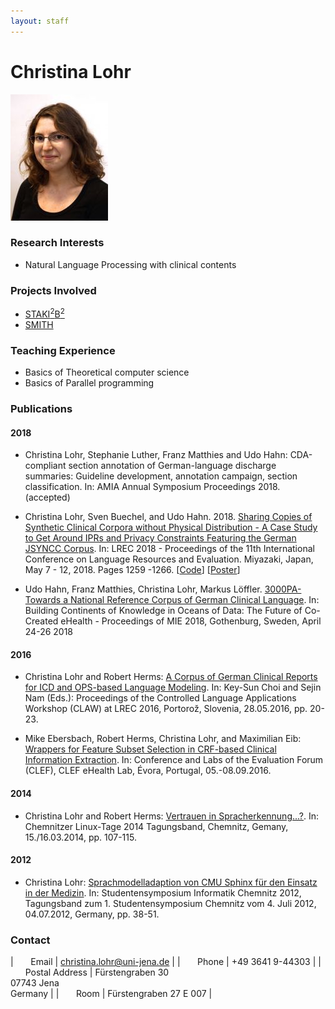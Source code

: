 ```yaml
---
layout: staff
---
```


# Christina Lohr

<div class="portrait">
  <img src="christina_lohr-width-156-height-202.jpg">
</div>

### Research Interests

* Natural Language Processing with clinical contents

### Projects Involved
* [STAKI<sup>2</sup>B<sup>2</sup>](http://gepris.dfg.de/gepris/projekt/315098900)
* [SMITH](http://www.smith.care/)

### Teaching Experience
* Basics of Theoretical computer science
* Basics of Parallel programming

### Publications

#### 2018

* Christina Lohr, Stephanie Luther, Franz Matthies and Udo Hahn: CDA-compliant section annotation of German-language discharge summaries:
Guideline development, annotation campaign, section classification. In: AMIA Annual Symposium Proceedings 2018. (accepted)

* Christina Lohr, Sven Buechel, and Udo Hahn. 2018. [Sharing Copies of Synthetic Clinical Corpora without Physical Distribution - A Case Study to Get Around IPRs and Privacy Constraints Featuring the German JSYNCC Corpus](http://www.lrec-conf.org/proceedings/lrec2018/pdf/701.pdf). In: LREC 2018 - Proceedings of the 11th International Conference on Language Resources and Evaluation. Miyazaki, Japan, May 7 - 12, 2018. Pages 1259 -1266. [[Code](https://github.com/julielab/jsyncc)] [[Poster](coling_multimedia/de/downloads/posters/Poster_LREC_JSYNCC.pdf)]

* Udo Hahn, Franz Matthies, Christina Lohr, Markus Löffler. [3000PA-Towards a National Reference Corpus of German Clinical Language](http://ebooks.iospress.nl/ISBN/978-1-61499-852-5). In: Building Continents of Knowledge in Oceans of Data: The Future of Co-Created eHealth - Proceedings of MIE 2018, Gothenburg, Sweden, April 24-26 2018

#### 2016

* Christina Lohr and Robert Herms: [A Corpus of German Clinical Reports for ICD and OPS-based Language Modeling](http://www.lrec-conf.org/proceedings/lrec2016/workshops/LREC2016Workshop-CLAW_Proceedings.pdf). In: Key-Sun Choi and Sejin Nam (Eds.): Proceedings of the Controlled Language Applications Workshop (CLAW) at LREC 2016, Portorož, Slovenia, 28.05.2016, pp. 20-23.

* Mike Ebersbach, Robert Herms, Christina Lohr, and Maximilian Eib: [Wrappers for Feature Subset Selection in CRF-based Clinical Information Extraction](http://ceur-ws.org/Vol-1609/16090069.pdf). In: Conference and Labs of the Evaluation Forum (CLEF), CLEF eHealth Lab, Évora, Portugal, 05.-08.09.2016.

#### 2014

* Christina Lohr and Robert Herms: [Vertrauen in Spracherkennung...?](http://www.qucosa.de/fileadmin/data/qucosa/documents/13349/linux_2014.pdf). In: Chemnitzer Linux-Tage 2014 Tagungsband, Chemnitz, Gemany, 15./16.03.2014, pp. 107-115.

#### 2012

* Christina Lohr: [Sprachmodelladaption von CMU Sphinx für den Einsatz in der Medizin](http://www.qucosa.de/fileadmin/data/qucosa/documents/9004/tagungsband_tucsis12.pdf). In: Studentensymposium Informatik Chemnitz 2012, Tagungsband zum 1. Studentensymposium Chemnitz vom 4. Juli 2012, 04.07.2012, Germany, pp. 38-51.

### Contact

| &nbsp;&nbsp;&nbsp;&nbsp;&nbsp;&nbsp;Email | [christina.lohr@uni-jena.de](mailto:christina.lohr@uni-jena.de) |
| &nbsp;&nbsp;&nbsp;&nbsp;&nbsp;&nbsp;Phone	| +49 3641 9-44303 |
| &nbsp;&nbsp;&nbsp;&nbsp;&nbsp;&nbsp;Postal Address | Fürstengraben 30<br/> 07743 Jena<br/> Germany |
| &nbsp;&nbsp;&nbsp;&nbsp;&nbsp;&nbsp;Room	| Fürstengraben 27 E 007 |
